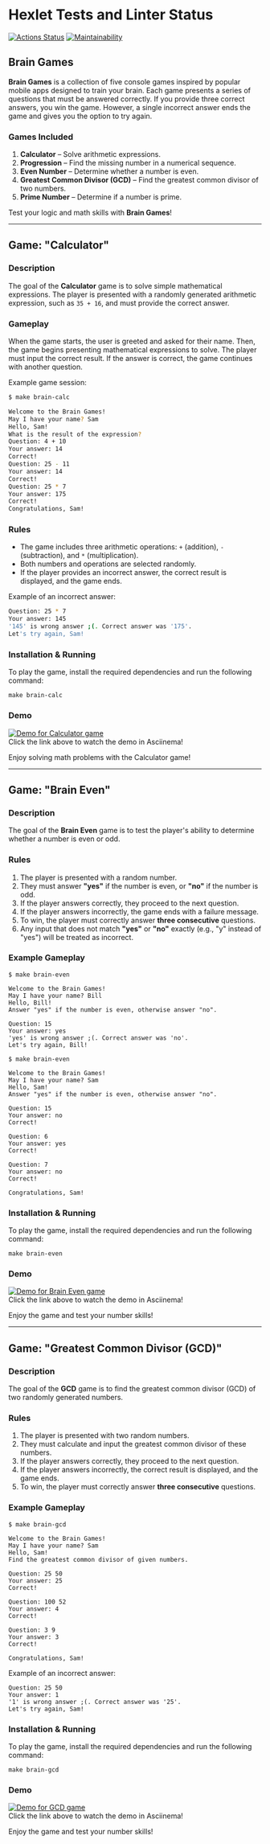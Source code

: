 # Hexlet Tests and Linter Status

[![Actions Status](https://github.com/isa-nurbek/python-project-49/actions/workflows/hexlet-check.yml/badge.svg)](https://github.com/isa-nurbek/python-project-49/actions)
[![Maintainability](https://api.codeclimate.com/v1/badges/0236135eb91986f6964b/maintainability)](https://codeclimate.com/github/isa-nurbek/python-project-49/maintainability)

## Brain Games

**Brain Games** is a collection of five console games inspired by popular mobile apps designed to train your brain. Each game presents a series of questions that must be answered correctly. If you provide three correct answers, you win the game. However, a single incorrect answer ends the game and gives you the option to try again.

### Games Included

1. **Calculator** – Solve arithmetic expressions.
2. **Progression** – Find the missing number in a numerical sequence.
3. **Even Number** – Determine whether a number is even.
4. **Greatest Common Divisor (GCD)** – Find the greatest common divisor of two numbers.
5. **Prime Number** – Determine if a number is prime.

Test your logic and math skills with **Brain Games**!

---

## Game: "Calculator"  

### Description  

The goal of the **Calculator** game is to solve simple mathematical expressions. The player is presented with a randomly generated arithmetic expression, such as `35 + 16`, and must provide the correct answer.  

### Gameplay  

When the game starts, the user is greeted and asked for their name. Then, the game begins presenting mathematical expressions to solve. The player must input the correct result. If the answer is correct, the game continues with another question.  

Example game session:  

```bash
$ make brain-calc

Welcome to the Brain Games!  
May I have your name? Sam  
Hello, Sam!  
What is the result of the expression?  
Question: 4 + 10  
Your answer: 14  
Correct!  
Question: 25 - 11  
Your answer: 14  
Correct!  
Question: 25 * 7  
Your answer: 175  
Correct!  
Congratulations, Sam!  
```

### Rules  

- The game includes three arithmetic operations: `+` (addition), `-` (subtraction), and `*` (multiplication).  
- Both numbers and operations are selected randomly.  
- If the player provides an incorrect answer, the correct result is displayed, and the game ends.  

Example of an incorrect answer:  

```bash
Question: 25 * 7  
Your answer: 145  
'145' is wrong answer ;(. Correct answer was '175'.  
Let's try again, Sam!  
```

### Installation & Running

To play the game, install the required dependencies and run the following command:

```plaintext
make brain-calc
```

### Demo

[![Demo for Calculator game](https://asciinema.org/a/bdOugBFgGm4HASXZWZfrsNX5K.svg)](https://asciinema.org/a/bdOugBFgGm4HASXZWZfrsNX5K)  
Click the link above to watch the demo in Asciinema!

Enjoy solving math problems with the Calculator game!

---

## Game: "Brain Even"

### Description

The goal of the **Brain Even** game is to test the player's ability to determine whether a number is even or odd.

### Rules

1. The player is presented with a random number.
2. They must answer **"yes"** if the number is even, or **"no"** if the number is odd.
3. If the player answers correctly, they proceed to the next question.
4. If the player answers incorrectly, the game ends with a failure message.
5. To win, the player must correctly answer **three consecutive** questions.
6. Any input that does not match **"yes"** or **"no"** exactly (e.g., "y" instead of "yes") will be treated as incorrect.

### Example Gameplay

```plaintext
$ make brain-even

Welcome to the Brain Games!
May I have your name? Bill
Hello, Bill!
Answer "yes" if the number is even, otherwise answer "no".

Question: 15
Your answer: yes
'yes' is wrong answer ;(. Correct answer was 'no'.
Let's try again, Bill!
```

```plaintext
$ make brain-even

Welcome to the Brain Games!
May I have your name? Sam
Hello, Sam!
Answer "yes" if the number is even, otherwise answer "no".

Question: 15
Your answer: no
Correct!

Question: 6
Your answer: yes
Correct!

Question: 7
Your answer: no
Correct!

Congratulations, Sam!
```

### Installation & Running

To play the game, install the required dependencies and run the following command:

```plaintext
make brain-even
```

### Demo

[![Demo for Brain Even game](https://asciinema.org/a/XCJQY1Wyx8v6xOvDd5efrwUiD.svg)](https://asciinema.org/a/XCJQY1Wyx8v6xOvDd5efrwUiD)  
Click the link above to watch the demo in Asciinema!

Enjoy the game and test your number skills!

---

## Game: "Greatest Common Divisor (GCD)"

### Description

The goal of the **GCD** game is to find the greatest common divisor (GCD) of two randomly generated numbers.

### Rules

1. The player is presented with two random numbers.
2. They must calculate and input the greatest common divisor of these numbers.
3. If the player answers correctly, they proceed to the next question.
4. If the player answers incorrectly, the correct result is displayed, and the game ends.
5. To win, the player must correctly answer **three consecutive** questions.

### Example Gameplay

```plaintext
$ make brain-gcd

Welcome to the Brain Games!
May I have your name? Sam
Hello, Sam!
Find the greatest common divisor of given numbers.

Question: 25 50
Your answer: 25
Correct!

Question: 100 52
Your answer: 4
Correct!

Question: 3 9
Your answer: 3
Correct!

Congratulations, Sam!
```

Example of an incorrect answer:

```plaintext
Question: 25 50
Your answer: 1
'1' is wrong answer ;(. Correct answer was '25'.
Let's try again, Sam!
```

### Installation & Running

To play the game, install the required dependencies and run the following command:

```plaintext
make brain-gcd
```

### Demo

[![Demo for GCD game](https://asciinema.org/a/f7SbhMTIsVwGoyXlMgbJIYPdv.svg)](https://asciinema.org/a/f7SbhMTIsVwGoyXlMgbJIYPdv)  
Click the link above to watch the demo in Asciinema!

Enjoy the game and test your number skills!
